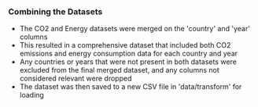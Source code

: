 ### Combining the Datasets
- The CO2 and Energy datasets were merged on the 'country' and 'year' columns
- This resulted in a comprehensive dataset that included both CO2 emissions and energy consumption data for each country and year
- Any countries or years that were not present in both datasets were excluded from the final merged dataset, and any columns not considered relevant were dropped
- The dataset was then saved to a new CSV file in 'data/transform' for loading